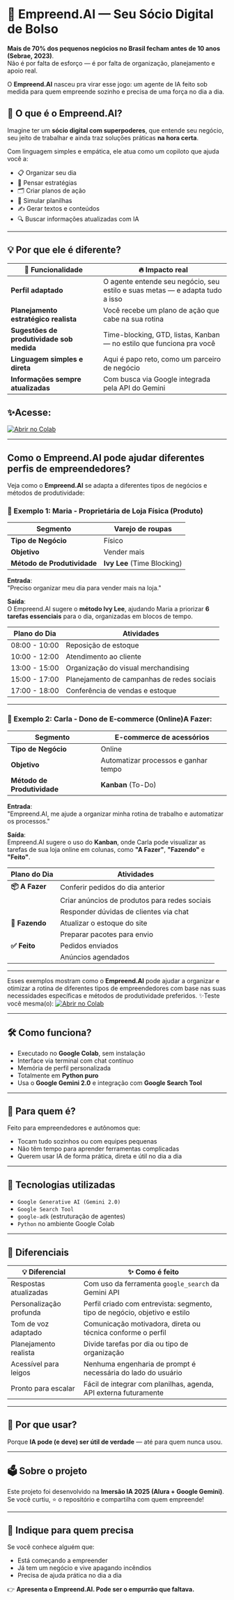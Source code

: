 # 🤖 Empreend.AI — Seu Sócio Digital de Bolso

**Mais de 70% dos pequenos negócios no Brasil fecham antes de 10 anos (Sebrae, 2023)**.  
Não é por falta de esforço — é por falta de organização, planejamento e apoio real.

O **Empreend.AI** nasceu pra virar esse jogo: um agente de IA feito sob medida para quem empreende sozinho e precisa de uma força no dia a dia.


## 🚀 O que é o Empreend.AI?

Imagine ter um **sócio digital com superpoderes**, que entende seu negócio, seu jeito de trabalhar e ainda traz soluções práticas **na hora certa**.

Com linguagem simples e empática, ele atua como um copiloto que ajuda você a:

- 📋 Organizar seu dia
- 🧠 Pensar estratégias
- 🗂️ Criar planos de ação
- 🧾 Simular planilhas
- ✍️ Gerar textos e conteúdos
- 🔍 Buscar informações atualizadas com IA

---

## 💡 Por que ele é diferente?

| 💎 Funcionalidade | 🔥 Impacto real |
|------------------|-----------------------------|
| **Perfil adaptado** | O agente entende seu negócio, seu estilo e suas metas — e adapta tudo a isso |
| **Planejamento estratégico realista** | Você recebe um plano de ação que cabe na sua rotina |
| **Sugestões de produtividade sob medida** | Time-blocking, GTD, listas, Kanban — no estilo que funciona pra você |
| **Linguagem simples e direta** | Aqui é papo reto, como um parceiro de negócio |
| **Informações sempre atualizadas** | Com busca via Google integrada pela API do Gemini |


## ✨Acesse:

[![Abrir no Colab](https://colab.research.google.com/assets/colab-badge.svg)](https://colab.research.google.com/github/oridimonaco/Empreend.IA/blob/main/Empreend_IA_1.ipynb)

---
## Como o Empreend.AI pode ajudar diferentes perfis de empreendedores?

Veja como o **Empreend.AI** se adapta a diferentes tipos de negócios e métodos de produtividade:

###  👗 Exemplo 1: Maria - Proprietária de Loja Física (Produto)

| **Segmento**            | Varejo de roupas                           |
|-------------------------|--------------------------------------------|
| **Tipo de Negócio**     | Físico                                     |
| **Objetivo**            | Vender mais                                |
| **Método de Produtividade** | **Ivy Lee** (Time Blocking)             |

**Entrada**:  
"Preciso organizar meu dia para vender mais na loja."

**Saída**:  
O Empreend.AI sugere o **método Ivy Lee**, ajudando Maria a priorizar **6 tarefas essenciais** para o dia, organizadas em blocos de tempo.

| **Plano do Dia**         | **Atividades**                         |
|--------------------------|----------------------------------------|
| 08:00 - 10:00            | Reposição de estoque                   |
| 10:00 - 12:00            | Atendimento ao cliente                 |
| 13:00 - 15:00            | Organização do visual merchandising    |
| 15:00 - 17:00            | Planejamento de campanhas de redes sociais |
| 17:00 - 18:00            | Conferência de vendas e estoque        |

---

### 👒 Exemplo 2: Carla - Dono de E-commerce (Online)A Fazer: 

| **Segmento**            | E-commerce de acessórios                 |
|-------------------------|-----------------------------------------|
| **Tipo de Negócio**     | Online                                   |
| **Objetivo**            | Automatizar processos e ganhar tempo     |
| **Método de Produtividade** | **Kanban** (To-Do)                    |

**Entrada**:  
"Empreend.AI, me ajude a organizar minha rotina de trabalho e automatizar os processos."

**Saída**:  
Empreend.AI sugere o uso do **Kanban**, onde Carla pode visualizar as tarefas de sua loja online em colunas, como **"A Fazer"**, **"Fazendo"** e **"Feito"**.

| **Plano do Dia**         | **Atividades**                         |
|--------------------------|----------------------------------------|
| **📦 A Fazer**              | Conferir pedidos do dia anterior       |
|                          | Criar anúncios de produtos para redes sociais |
|                          | Responder dúvidas de clientes via chat |
| **🔄 Fazendo**              | Atualizar o estoque do site            |
|                          | Preparar pacotes para envio           |
| **✅ Feito**                | Pedidos enviados                       |
|                          | Anúncios agendados                     |
---

Esses exemplos mostram como o **Empreend.AI** pode ajudar a organizar e otimizar a rotina de diferentes tipos de empreendedores com base nas suas necessidades específicas e métodos de produtividade preferidos.
✨Teste você mesma(o):
[![Abrir no Colab](https://colab.research.google.com/assets/colab-badge.svg)](https://colab.research.google.com/github/oridimonaco/Empreend.IA/blob/main/Empreend_IA_1.ipynb)

---
## 🛠️ Como funciona?

- Executado no **Google Colab**, sem instalação
- Interface via terminal com chat contínuo
- Memória de perfil personalizada
- Totalmente em **Python puro**
- Usa o **Google Gemini 2.0** e integração com **Google Search Tool**

---

## 👥 Para quem é?

Feito para empreendedores e autônomos que:

- Tocam tudo sozinhos ou com equipes pequenas
- Não têm tempo para aprender ferramentas complicadas
- Querem usar IA de forma prática, direta e útil no dia a dia

---

## 🧠 Tecnologias utilizadas

- `Google Generative AI (Gemini 2.0)`
- `Google Search Tool`
- `google-adk` (estruturação de agentes)
- `Python` no ambiente Google Colab

---

## 🚀 Diferenciais

| 💡 Diferencial | ✨ Como é feito |
|----------------|----------------|
| Respostas atualizadas | Com uso da ferramenta `google_search` da Gemini API |
| Personalização profunda | Perfil criado com entrevista: segmento, tipo de negócio, objetivo e estilo |
| Tom de voz adaptado | Comunicação motivadora, direta ou técnica conforme o perfil |
| Planejamento realista | Divide tarefas por dia ou tipo de organização |
| Acessível para leigos | Nenhuma engenharia de prompt é necessária do lado do usuário |
| Pronto para escalar | Fácil de integrar com planilhas, agenda, API externa futuramente |

---

## 📌 Por que usar?

Porque **IA pode (e deve) ser útil de verdade** — até para quem nunca usou.

---

## 🗳️ Sobre o projeto

Este projeto foi desenvolvido na **Imersão IA 2025 (Alura + Google Gemini)**.  
Se você curtiu, ⭐ o repositório e compartilha com quem empreende!

---

## 📣 Indique para quem precisa

Se você conhece alguém que:
- Está começando a empreender
- Já tem um negócio e vive apagando incêndios
- Precisa de ajuda prática no dia a dia

👉 **Apresenta o Empreend.AI. Pode ser o empurrão que faltava.**
